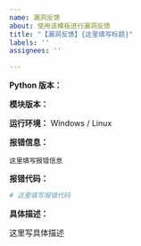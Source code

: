```yaml
---
name: 漏洞反馈
about: 使用该模板进行漏洞反馈
title: "【漏洞反馈】{这里填写标题}"
labels: ''
assignees: ''

---
```


**Python 版本：**

**模块版本：**

**运行环境：** Windows / Linux

**报错信息：**

```
这里填写报错信息
```

**报错代码：**

```python
# 这里填写报错代码
```

**具体描述：**

这里写具体描述
